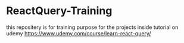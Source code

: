 # ReactQuery-Training
this repositery is for training purpose for the projects inside tutorial on udemy https://www.udemy.com/course/learn-react-query/
